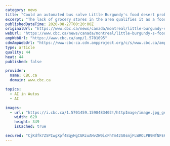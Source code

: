 ```yaml
---
category: news
title: "Could an automated bus solve Little Burgundy's food desert problem?"
excerpt: "The lack of grocery stores in the area qualifies it as a food desert — an urban area where it's difficult to Last year, researchers at Université du Québec à Montréal (UQAM) started working with the Quartier de l'innovation to look at access to food in Little Burgundy and come up with solutions."
publishedDateTime: 2020-08-27T00:20:00Z
originalUrl: "https://www.cbc.ca/news/canada/montreal/little-burgundy-s-food-desert-problem-1.5701095"
webUrl: "https://www.cbc.ca/news/canada/montreal/little-burgundy-s-food-desert-problem-1.5701095"
ampWebUrl: "https://www.cbc.ca/amp/1.5701095"
cdnAmpWebUrl: "https://www-cbc-ca.cdn.ampproject.org/c/s/www.cbc.ca/amp/1.5701095"
type: article
quality: 44
heat: 44
published: false

provider:
  name: CBC.ca
  domain: www.cbc.ca

topics:
  - AI in Autos
  - AI

images:
  - url: "https://i.cbc.ca/1.5701459.1598483402!/httpImage/image.jpg_gen/derivatives/16x9_620/image.jpg"
    width: 620
    height: 349
    isCached: true

secured: "CjKdfk7ZSPIwgXpf4BqyHgCGRzuAHvZW0icFhTm42S0smjFLWROLPB9NfNFEHjagnLC0bZYSuqRrDYcbIG/cnUVMpSaz9x1BKJOS6bX+otpeZlv8hVyblpVHKD4lPgo0KTrIExwSqMZ0+vsilBEaTNP8W0Umda2MpQnnr4ce6Ur1Tc0u+UnFInpEdJvBbV++BcGVcACWFGkS1DavLcVWpsv9BN0WMoqMGNOoy3v2KXAcduoNZwHtlG4PXtS9dwlyqlADpv5awilNo1m42RQfOjMmxjomp9YEGduZfQw1QllZjU3at9VGgMTzycRY8yPC67pWxK/eIA7rHEbTkuntI2QmLTXWz/mqv3Ffg9nvNoo=;1EYoVVORfmqGrzII4QL4rg=="
---
```


